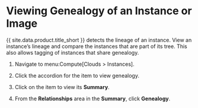 # Viewing Genealogy of an Instance or Image

{{ site.data.product.title_short }} detects the lineage of an instance. View an instance’s
lineage and compare the instances that are part of its tree. This also
allows tagging of instances that share genealogy.

1.  Navigate to menu:Compute\[Clouds \> Instances\].

2.  Click the accordion for the item to view genealogy.

3.  Click on the item to view its **Summary**.

4.  From the **Relationships** area in the **Summary**, click
    **Genealogy**.
